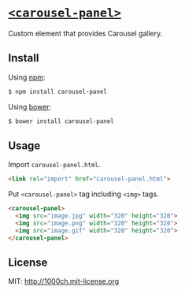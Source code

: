 #  [`<carousel-panel>`](http://1000ch.github.io/carousel-panel)

Custom element that provides Carousel gallery.

## Install

Using [npm](https://www.npmjs.org/package/carousel-panel):

```bash
$ npm install carousel-panel
```

Using [bower](http://bower.io/search/?q=carousel-panel):

```bash
$ bower install carousel-panel
```

## Usage

Import `carousel-panel.html`.

```html
<link rel="import" href="carousel-panel.html">
```

Put `<carousel-panel>` tag including `<img>` tags.

```html
<carousel-panel>
  <img src="image.jpg" width="320" height="320">
  <img src="image.png" width="320" height="320">
  <img src="image.gif" width="320" height="320">
</carousel-panel>
```

## License

MIT: http://1000ch.mit-license.org

